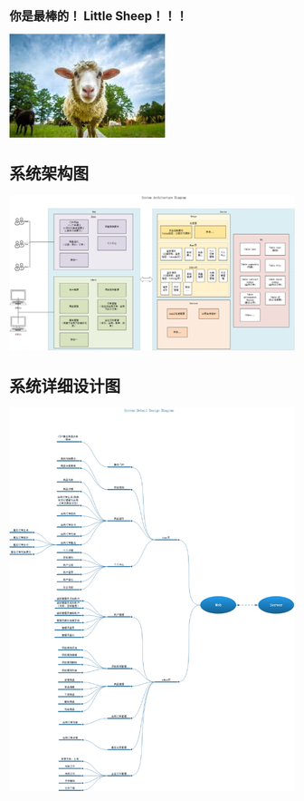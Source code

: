 ## 你是最棒的！ Little Sheep！！！
![image](./document/sheep.jpg)


# 系统架构图
![image](./document/ArchitectureDiagram.png)

# 系统详细设计图
![image](./document/DetailDesignDiagram.png)